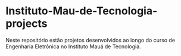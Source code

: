 # Instituto-Mau-de-Tecnologia-projects
Neste repositório estão projetos desenvolvidos ao longo do curso de Engenharia Eletrônica no Instituto Mauá de Tecnologia. 

